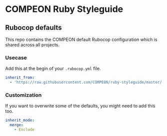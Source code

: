 # COMPEON Ruby Styleguide

## Rubocop defaults

This repo contains the COMPEON default Rubocop configuration which is shared across all projects.

### Usecase

Add this at the begin of your `.rubocop.yml` file.

```yaml
inherit_from:
  - 'https://raw.githubusercontent.com/COMPEON/ruby-styleguide/master/.rubocop.yml'
```

### Customization

If you want to overwrite some of the defaults, you might need to add this too.

```yaml
inherit_mode:
  merge:
    - Exclude
```

